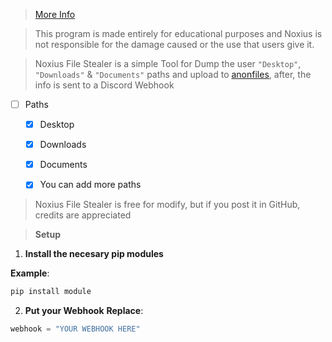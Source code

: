 > [More Info](https://docs.projectnoxius.xyz/posts/noxius-file-stealer)


> This program is made entirely for educational purposes and Noxius is not responsible for the damage caused or the use that users give it.



> Noxius File Stealer is a simple Tool for Dump the user `"Desktop"`, `"Downloads"` & `"Documents"` paths and upload to [anonfiles](https://anonfiles.com), after, the info is sent to a Discord Webhook


- [ ] Paths
  + [x] Desktop
  + [x] Downloads
  + [x] Documents
  + [x] You can add more paths


> Noxius File Stealer is free for modify, but if you post it in GitHub, credits are appreciated


> **Setup**

1. **Install the necesary pip modules**

  **Example**:
  
 ```cmd
 pip install module
 ```

2. **Put your Webhook**
  **Replace**: 
  ```py
  webhook = "YOUR WEBHOOK HERE"
  ```
